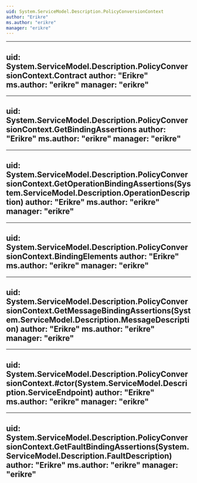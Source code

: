 ```yaml
---
uid: System.ServiceModel.Description.PolicyConversionContext
author: "Erikre"
ms.author: "erikre"
manager: "erikre"
---
```


---
uid: System.ServiceModel.Description.PolicyConversionContext.Contract
author: "Erikre"
ms.author: "erikre"
manager: "erikre"
---

---
uid: System.ServiceModel.Description.PolicyConversionContext.GetBindingAssertions
author: "Erikre"
ms.author: "erikre"
manager: "erikre"
---

---
uid: System.ServiceModel.Description.PolicyConversionContext.GetOperationBindingAssertions(System.ServiceModel.Description.OperationDescription)
author: "Erikre"
ms.author: "erikre"
manager: "erikre"
---

---
uid: System.ServiceModel.Description.PolicyConversionContext.BindingElements
author: "Erikre"
ms.author: "erikre"
manager: "erikre"
---

---
uid: System.ServiceModel.Description.PolicyConversionContext.GetMessageBindingAssertions(System.ServiceModel.Description.MessageDescription)
author: "Erikre"
ms.author: "erikre"
manager: "erikre"
---

---
uid: System.ServiceModel.Description.PolicyConversionContext.#ctor(System.ServiceModel.Description.ServiceEndpoint)
author: "Erikre"
ms.author: "erikre"
manager: "erikre"
---

---
uid: System.ServiceModel.Description.PolicyConversionContext.GetFaultBindingAssertions(System.ServiceModel.Description.FaultDescription)
author: "Erikre"
ms.author: "erikre"
manager: "erikre"
---
